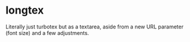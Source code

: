 # longtex
Literally just turbotex but as a textarea, aside from a new URL parameter (font size) and a few adjustments.
